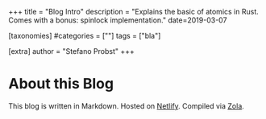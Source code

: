 +++
title = "Blog Intro"
description = "Explains the basic of atomics in Rust. Comes with a bonus: spinlock implementation."
date=2019-03-07

[taxonomies]
#categories = [""]
tags = ["bla"]

[extra]
author = "Stefano Probst"
+++

# About this Blog

This blog is written in Markdown. Hosted on [Netlify](https://netlify.com/). Compiled via [Zola](https://getzola.org/).